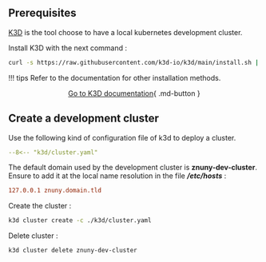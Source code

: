 ## Prerequisites

[K3D](https://k3d.io/) is the tool choose to have a local kubernetes development cluster.  

Install K3D with the next command :

``` bash
curl -s https://raw.githubusercontent.com/k3d-io/k3d/main/install.sh | bash
```

!!! tips
    Refer to the documentation for other installation methods.  
    <div align="center">
    [Go to K3D documentation](https://k3d.io/v5.5.1/#install-current-latest-release){ .md-button }
    </div>

## Create a development cluster

Use the following kind of configuration file of k3d to deploy a cluster.

``` yaml title="k3d/cluster.yaml" linenums="1"
--8<-- "k3d/cluster.yaml"
```

The default domain used by the development cluster is **znuny-dev-cluster**.  
Ensure to add it at the local name resolution in the file ***/etc/hosts*** :

``` ini title="/etc/hosts" linenums="1"
127.0.0.1 znuny.domain.tld
```

Create the cluster :

``` bash
k3d cluster create -c ./k3d/cluster.yaml
```

Delete cluster :

``` bash
k3d cluster delete znuny-dev-cluster
```


